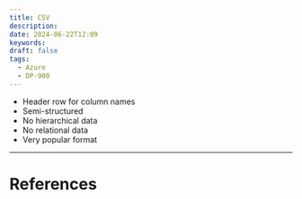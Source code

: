 ```yaml
---
title: CSV
description: 
date: 2024-06-22T12:09
keywords: 
draft: false
tags:
  - Azure
  - DP-900
---
```

- Header row for column names
- Semi-structured
- No hierarchical data
- No relational data
- Very popular format

---
# References
